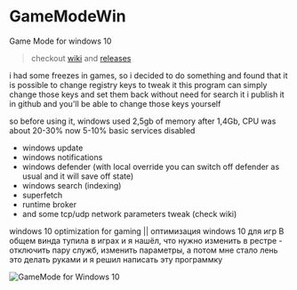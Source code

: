 # GameModeWin
Game Mode for windows 10
 > checkout [wiki](https://github.com/SyMbiANtS/GameModeWin/wiki) and [releases](https://github.com/SyMbiANtS/GameModeWin/releases)

i had some freezes in games, so i decided to do something and found that it is possible to change registry keys to tweak it
this program can simply change those keys and set them back without need for search it
i publish it in github and you'll be able to change those keys yourself

so before using it, windows used 2,5gb of memory after 1,4Gb, CPU was about 20-30% now 5-10%
basic services disabled

-  windows update
-  windows notifications
-  windows defender (with local override you can switch off defender as usual and it will save off state)
-  windows search (indexing)
-  superfetch
-  runtime broker
-  and some tcp/udp network parameters tweak (check wiki)

windows 10 optimization for gaming || оптимизация windows 10 для игр
В общем винда тупила в играх и я нашёл, что нужно изменить в рестре - отключить пару служб, изменить параметры,
а потом мне стало лень это делать руками и я решил написать эту программку 

![GameMode for Windows 10](https://cloud.githubusercontent.com/assets/2557665/18870287/9c53e384-84b8-11e6-809d-60fbcad14615.png)
